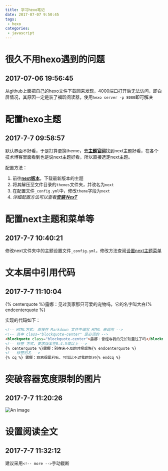 ```yaml
---
title: 学习hexo笔记
date: 2017-07-07 9:50:45
tags:
 - hexo 
categories:
 - javascript
---
```


# 很久不用hexo遇到的问题
## 2017-07-06 19:56:45

从github上面把自己的hexo文件下载回来发现，4000端口打开后无法访问，即白屏情况，其原因一定是装了福昕阅读器，使用`hexo server -p 8080`即可解决



# 配置hexo主题
## 2017-7-7 09:58:57

默认界面不好看，于是打算更换theme，去[**主题官网**](https://hexo.io/themes/)找到next主题好看，在各个技术博客里面看到也是说next主题好看，所以直接选定next主题。

配置方法：
1. 前往[**next版本**](https://github.com/iissnan/hexo-theme-next/releases)，下载最新版本的主题
2. 将其解压至文件目录的`themes`文件夹，并改名为`next`
3. 在配置文件`_config.yml`中，修改`theme`字段为`next`
4. *详细配置方法可以查看[**安装 NexT**](http://theme-next.iissnan.com/getting-started.html)*


# 配置next主题和菜单等
## 2017-7-7 10:40:21

修改next文件夹中的主题设置文件`_config.yml`，修改方法查阅[设置next主题菜单](http://theme-next.iissnan.com/getting-started.html#menu-settings)


# 文本居中引用代码
## 2017-7-7 11:10:04

{% centerquote %}露娜：见过我家那只可爱的宠物吗，它的名字叫大白{% endcenterquote %}

实现的代码如下：

``` markdown
<!-- HTML方式: 直接在 Markdown 文件中编写 HTML 来调用 -->
<!-- 其中 class="blockquote-center" 是必须的 -->
<blockquote class="blockquote-center">露娜：曾经与我的兄长较量过了吗</blockquote>
<!-- 标签 方式，要求版本在0.4.5或以上 -->
{% centerquote %}露娜：别在来不及的时候后悔{% endcenterquote %}
<!-- 标签别名 -->
{% cq %} 露娜：意志很犀利嘛，可惜比不过我的剑刃{% endcq %}
```

# 突破容器宽度限制的图片
## 2017-7-7 11:20:26
![An image](/liuchen-large.jpg)

# 设置阅读全文
## 2017-7-7 11:32:12

建议采用`<!-- more -->`手动截断
<!-- more -->